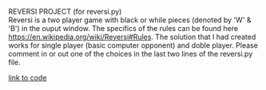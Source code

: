 REVERSI PROJECT (for reversi.py)<br />
Reversi is a two player game with black or while pieces (denoted by 'W' & 'B') in the ouput window. The specifics of the rules can be found here https://en.wikipedia.org/wiki/Reversi#Rules. 
The solution that I had created works for single player (basic computer opponent) and doble player.
Please comment in or out one of the choices in the last two lines of the reversi.py file.

[link to code](reversi.py)
